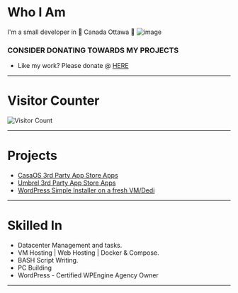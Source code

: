 # Who I Am
I'm a small developer in 🍁 Canada Ottawa 🍁 
![image](https://github.com/cloudrack-ca/cloudrack-ca/assets/145787423/27a30384-1878-4d79-b6e2-78a963629f9e)

### CONSIDER DONATING TOWARDS MY PROJECTS
 - Like my work? Please donate @ [HERE](https://donatebot.io/checkout/1154471425663574039?buyer=142025929454125056)
---
# Visitor Counter 
![Visitor Count](https://profile-counter.glitch.me/cloudrack-ca/count.svg)

---

# Projects
<!-- - [Cloudrack-ai](https://ai.cloudrack.ca) -->
- [CasaOS 3rd Party App Store Apps](https://wiki.cloudrack.ca)
- [Umbrel 3rd Party App Store Apps](https://github.com/cloudrack-ca/cloudrack-umbrel-apps)
- [WordPress Simple Installer on a fresh VM/Dedi](https://wp.sh.cloudrack.ca/)
---

# Skilled In
- Datacenter Management and tasks.
- VM Hosting | Web Hosting | Docker & Compose.
- BASH Script Writing.
- PC Building
- WordPress - Certified WPEngine Agency Owner

---

